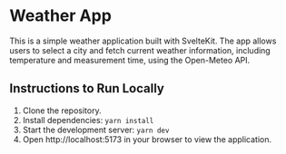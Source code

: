 
#  Weather App

This is a simple weather application built with SvelteKit. The app allows users to select a city and fetch current weather information, including temperature and measurement time, using the Open-Meteo API.

## Instructions to Run Locally

1.  Clone the repository.
2.  Install dependencies:
    `yarn install` 
3.  Start the development server:
    `yarn dev` 
4.  Open http://localhost:5173 in your browser to view the application.
